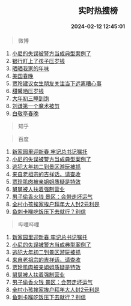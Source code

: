 <div align="center"><h2>实时热搜榜</h2><h4>2024-02-12 12:45:01</h4></div>

> 微博  

1. [小尼的失误被警方当成典型案例了](https://s.weibo.com/weibo?q=%23%E5%B0%8F%E5%B0%BC%E7%9A%84%E5%A4%B1%E8%AF%AF%E8%A2%AB%E8%AD%A6%E6%96%B9%E5%BD%93%E6%88%90%E5%85%B8%E5%9E%8B%E6%A1%88%E4%BE%8B%E4%BA%86%23&t=31&band_rank=1&Refer=top)<br />
2. [银行盯上了孩子压岁钱](https://s.weibo.com/weibo?q=%23%E9%93%B6%E8%A1%8C%E7%9B%AF%E4%B8%8A%E4%BA%86%E5%AD%A9%E5%AD%90%E5%8E%8B%E5%B2%81%E9%92%B1%23&t=31&band_rank=2&Refer=top)<br />
3. [晒晒我家的年味](https://s.weibo.com/weibo?q=%23%E6%99%92%E6%99%92%E6%88%91%E5%AE%B6%E7%9A%84%E5%B9%B4%E5%91%B3%23&t=31&band_rank=3&Refer=top)<br />
4. [美国春晚](https://s.weibo.com/weibo?q=%E7%BE%8E%E5%9B%BD%E6%98%A5%E6%99%9A&t=31&band_rank=4&Refer=top)<br />
5. [贾玲建议女生朋友关注当下远离糟心事](https://s.weibo.com/weibo?q=%23%E8%B4%BE%E7%8E%B2%E5%BB%BA%E8%AE%AE%E5%A5%B3%E7%94%9F%E6%9C%8B%E5%8F%8B%E5%85%B3%E6%B3%A8%E5%BD%93%E4%B8%8B%E8%BF%9C%E7%A6%BB%E7%B3%9F%E5%BF%83%E4%BA%8B%23&t=31&band_rank=5&Refer=top)<br />
6. [甜馨晒压岁钱](https://s.weibo.com/weibo?q=%23%E7%94%9C%E9%A6%A8%E6%99%92%E5%8E%8B%E5%B2%81%E9%92%B1%23&t=31&band_rank=6&Refer=top)<br />
7. [大年初三睡到饱](https://s.weibo.com/weibo?q=%23%E5%A4%A7%E5%B9%B4%E5%88%9D%E4%B8%89%E7%9D%A1%E5%88%B0%E9%A5%B1%23&t=31&band_rank=7&Refer=top)<br />
8. [刘谦第一个魔术被剪](https://s.weibo.com/weibo?q=%E5%88%98%E8%B0%A6%E7%AC%AC%E4%B8%80%E4%B8%AA%E9%AD%94%E6%9C%AF%E8%A2%AB%E5%89%AA&t=31&band_rank=8&Refer=top)<br />
9. [白敬亭春晚](https://s.weibo.com/weibo?q=%E7%99%BD%E6%95%AC%E4%BA%AD%E6%98%A5%E6%99%9A&t=31&band_rank=9&Refer=top)<br />

> 知乎  


> 百度  

1. [新家园里迎新春 牢记总书记嘱托](https://www.baidu.com/s?wd=%E6%96%B0%E5%AE%B6%E5%9B%AD%E9%87%8C%E8%BF%8E%E6%96%B0%E6%98%A5+%E7%89%A2%E8%AE%B0%E6%80%BB%E4%B9%A6%E8%AE%B0%E5%98%B1%E6%89%98&sa=fyb_news&rsv_dl=fyb_news)<br />
2. [小尼的失误被警方当成典型案例了](https://www.baidu.com/s?wd=%E5%B0%8F%E5%B0%BC%E7%9A%84%E5%A4%B1%E8%AF%AF%E8%A2%AB%E8%AD%A6%E6%96%B9%E5%BD%93%E6%88%90%E5%85%B8%E5%9E%8B%E6%A1%88%E4%BE%8B%E4%BA%86&sa=fyb_news&rsv_dl=fyb_news)<br />
3. [逃犯大年初二到景区游玩被抓](https://www.baidu.com/s?wd=%E9%80%83%E7%8A%AF%E5%A4%A7%E5%B9%B4%E5%88%9D%E4%BA%8C%E5%88%B0%E6%99%AF%E5%8C%BA%E6%B8%B8%E7%8E%A9%E8%A2%AB%E6%8A%93&sa=fyb_news&rsv_dl=fyb_news)<br />
4. [来自老祖宗的吉祥话，请查收](https://www.baidu.com/s?wd=%E6%9D%A5%E8%87%AA%E8%80%81%E7%A5%96%E5%AE%97%E7%9A%84%E5%90%89%E7%A5%A5%E8%AF%9D%EF%BC%8C%E8%AF%B7%E6%9F%A5%E6%94%B6&sa=fyb_news&rsv_dl=fyb_news)<br />
5. [贾玲肌肉被亲姐姐质疑是特效](https://www.baidu.com/s?wd=%E8%B4%BE%E7%8E%B2%E8%82%8C%E8%82%89%E8%A2%AB%E4%BA%B2%E5%A7%90%E5%A7%90%E8%B4%A8%E7%96%91%E6%98%AF%E7%89%B9%E6%95%88&sa=fyb_news&rsv_dl=fyb_news)<br />
6. [舅舅被人扶着强制营业](https://www.baidu.com/s?wd=%E8%88%85%E8%88%85%E8%A2%AB%E4%BA%BA%E6%89%B6%E7%9D%80%E5%BC%BA%E5%88%B6%E8%90%A5%E4%B8%9A&sa=fyb_news&rsv_dl=fyb_news)<br />
7. [男子偷香火钱 景区：会带走坏运气](https://www.baidu.com/s?wd=%E7%94%B7%E5%AD%90%E5%81%B7%E9%A6%99%E7%81%AB%E9%92%B1+%E6%99%AF%E5%8C%BA%EF%BC%9A%E4%BC%9A%E5%B8%A6%E8%B5%B0%E5%9D%8F%E8%BF%90%E6%B0%94&sa=fyb_news&rsv_dl=fyb_news)<br />
8. [全村小孩挨家挨户拜年大人封2元利是](https://www.baidu.com/s?wd=%E5%85%A8%E6%9D%91%E5%B0%8F%E5%AD%A9%E6%8C%A8%E5%AE%B6%E6%8C%A8%E6%88%B7%E6%8B%9C%E5%B9%B4%E5%A4%A7%E4%BA%BA%E5%B0%812%E5%85%83%E5%88%A9%E6%98%AF&sa=fyb_news&rsv_dl=fyb_news)<br />
9. [鱼刺卡喉吃饭压下去就行？别信](https://www.baidu.com/s?wd=%E9%B1%BC%E5%88%BA%E5%8D%A1%E5%96%89%E5%90%83%E9%A5%AD%E5%8E%8B%E4%B8%8B%E5%8E%BB%E5%B0%B1%E8%A1%8C%EF%BC%9F%E5%88%AB%E4%BF%A1&sa=fyb_news&rsv_dl=fyb_news)<br />

> 哔哩哔哩  

1. [新家园里迎新春 牢记总书记嘱托](https://www.baidu.com/s?wd=%E6%96%B0%E5%AE%B6%E5%9B%AD%E9%87%8C%E8%BF%8E%E6%96%B0%E6%98%A5+%E7%89%A2%E8%AE%B0%E6%80%BB%E4%B9%A6%E8%AE%B0%E5%98%B1%E6%89%98&sa=fyb_news&rsv_dl=fyb_news)<br />
2. [小尼的失误被警方当成典型案例了](https://www.baidu.com/s?wd=%E5%B0%8F%E5%B0%BC%E7%9A%84%E5%A4%B1%E8%AF%AF%E8%A2%AB%E8%AD%A6%E6%96%B9%E5%BD%93%E6%88%90%E5%85%B8%E5%9E%8B%E6%A1%88%E4%BE%8B%E4%BA%86&sa=fyb_news&rsv_dl=fyb_news)<br />
3. [逃犯大年初二到景区游玩被抓](https://www.baidu.com/s?wd=%E9%80%83%E7%8A%AF%E5%A4%A7%E5%B9%B4%E5%88%9D%E4%BA%8C%E5%88%B0%E6%99%AF%E5%8C%BA%E6%B8%B8%E7%8E%A9%E8%A2%AB%E6%8A%93&sa=fyb_news&rsv_dl=fyb_news)<br />
4. [来自老祖宗的吉祥话，请查收](https://www.baidu.com/s?wd=%E6%9D%A5%E8%87%AA%E8%80%81%E7%A5%96%E5%AE%97%E7%9A%84%E5%90%89%E7%A5%A5%E8%AF%9D%EF%BC%8C%E8%AF%B7%E6%9F%A5%E6%94%B6&sa=fyb_news&rsv_dl=fyb_news)<br />
5. [贾玲肌肉被亲姐姐质疑是特效](https://www.baidu.com/s?wd=%E8%B4%BE%E7%8E%B2%E8%82%8C%E8%82%89%E8%A2%AB%E4%BA%B2%E5%A7%90%E5%A7%90%E8%B4%A8%E7%96%91%E6%98%AF%E7%89%B9%E6%95%88&sa=fyb_news&rsv_dl=fyb_news)<br />
6. [舅舅被人扶着强制营业](https://www.baidu.com/s?wd=%E8%88%85%E8%88%85%E8%A2%AB%E4%BA%BA%E6%89%B6%E7%9D%80%E5%BC%BA%E5%88%B6%E8%90%A5%E4%B8%9A&sa=fyb_news&rsv_dl=fyb_news)<br />
7. [男子偷香火钱 景区：会带走坏运气](https://www.baidu.com/s?wd=%E7%94%B7%E5%AD%90%E5%81%B7%E9%A6%99%E7%81%AB%E9%92%B1+%E6%99%AF%E5%8C%BA%EF%BC%9A%E4%BC%9A%E5%B8%A6%E8%B5%B0%E5%9D%8F%E8%BF%90%E6%B0%94&sa=fyb_news&rsv_dl=fyb_news)<br />
8. [全村小孩挨家挨户拜年大人封2元利是](https://www.baidu.com/s?wd=%E5%85%A8%E6%9D%91%E5%B0%8F%E5%AD%A9%E6%8C%A8%E5%AE%B6%E6%8C%A8%E6%88%B7%E6%8B%9C%E5%B9%B4%E5%A4%A7%E4%BA%BA%E5%B0%812%E5%85%83%E5%88%A9%E6%98%AF&sa=fyb_news&rsv_dl=fyb_news)<br />
9. [鱼刺卡喉吃饭压下去就行？别信](https://www.baidu.com/s?wd=%E9%B1%BC%E5%88%BA%E5%8D%A1%E5%96%89%E5%90%83%E9%A5%AD%E5%8E%8B%E4%B8%8B%E5%8E%BB%E5%B0%B1%E8%A1%8C%EF%BC%9F%E5%88%AB%E4%BF%A1&sa=fyb_news&rsv_dl=fyb_news)<br />
